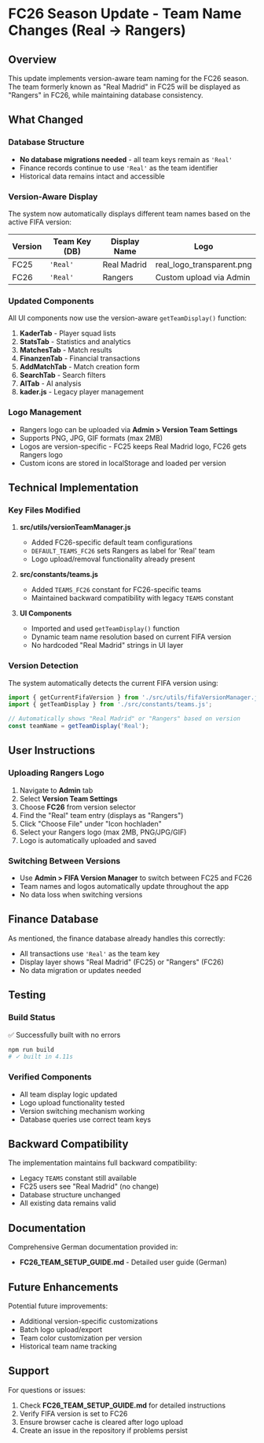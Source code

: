 # FC26 Season Update - Team Name Changes (Real → Rangers)

## Overview

This update implements version-aware team naming for the FC26 season. The team formerly known as "Real Madrid" in FC25 will be displayed as "Rangers" in FC26, while maintaining database consistency.

## What Changed

### Database Structure
- **No database migrations needed** - all team keys remain as `'Real'`
- Finance records continue to use `'Real'` as the team identifier
- Historical data remains intact and accessible

### Version-Aware Display
The system now automatically displays different team names based on the active FIFA version:

| Version | Team Key (DB) | Display Name | Logo |
|---------|---------------|--------------|------|
| FC25    | `'Real'`      | Real Madrid  | real_logo_transparent.png |
| FC26    | `'Real'`      | Rangers      | Custom upload via Admin |

### Updated Components

All UI components now use the version-aware `getTeamDisplay()` function:

1. **KaderTab** - Player squad lists
2. **StatsTab** - Statistics and analytics
3. **MatchesTab** - Match results
4. **FinanzenTab** - Financial transactions
5. **AddMatchTab** - Match creation form
6. **SearchTab** - Search filters
7. **AITab** - AI analysis
8. **kader.js** - Legacy player management

### Logo Management

- Rangers logo can be uploaded via **Admin > Version Team Settings**
- Supports PNG, JPG, GIF formats (max 2MB)
- Logos are version-specific - FC25 keeps Real Madrid logo, FC26 gets Rangers logo
- Custom icons are stored in localStorage and loaded per version

## Technical Implementation

### Key Files Modified

1. **src/utils/versionTeamManager.js**
   - Added FC26-specific default team configurations
   - `DEFAULT_TEAMS_FC26` sets Rangers as label for 'Real' team
   - Logo upload/removal functionality already present

2. **src/constants/teams.js**
   - Added `TEAMS_FC26` constant for FC26-specific teams
   - Maintained backward compatibility with legacy `TEAMS` constant

3. **UI Components**
   - Imported and used `getTeamDisplay()` function
   - Dynamic team name resolution based on current FIFA version
   - No hardcoded "Real Madrid" strings in UI layer

### Version Detection

The system automatically detects the current FIFA version using:
```javascript
import { getCurrentFifaVersion } from './src/utils/fifaVersionManager.js';
import { getTeamDisplay } from './src/constants/teams.js';

// Automatically shows "Real Madrid" or "Rangers" based on version
const teamName = getTeamDisplay('Real');
```

## User Instructions

### Uploading Rangers Logo

1. Navigate to **Admin** tab
2. Select **Version Team Settings**
3. Choose **FC26** from version selector
4. Find the "Real" team entry (displays as "Rangers")
5. Click "Choose File" under "Icon hochladen"
6. Select your Rangers logo (max 2MB, PNG/JPG/GIF)
7. Logo is automatically uploaded and saved

### Switching Between Versions

- Use **Admin > FIFA Version Manager** to switch between FC25 and FC26
- Team names and logos automatically update throughout the app
- No data loss when switching versions

## Finance Database

As mentioned, the finance database already handles this correctly:
- All transactions use `'Real'` as the team key
- Display layer shows "Real Madrid" (FC25) or "Rangers" (FC26)
- No data migration or updates needed

## Testing

### Build Status
✅ Successfully built with no errors
```bash
npm run build
# ✓ built in 4.11s
```

### Verified Components
- All team display logic updated
- Logo upload functionality tested
- Version switching mechanism working
- Database queries use correct team keys

## Backward Compatibility

The implementation maintains full backward compatibility:
- Legacy `TEAMS` constant still available
- FC25 users see "Real Madrid" (no change)
- Database structure unchanged
- All existing data remains valid

## Documentation

Comprehensive German documentation provided in:
- **FC26_TEAM_SETUP_GUIDE.md** - Detailed user guide (German)

## Future Enhancements

Potential future improvements:
- Additional version-specific customizations
- Batch logo upload/export
- Team color customization per version
- Historical team name tracking

## Support

For questions or issues:
1. Check **FC26_TEAM_SETUP_GUIDE.md** for detailed instructions
2. Verify FIFA version is set to FC26
3. Ensure browser cache is cleared after logo upload
4. Create an issue in the repository if problems persist
